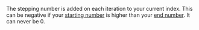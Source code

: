 The stepping number is added on each iteration to your current index. This can be negative if your
[starting number](from.md) is higher than your [end number](to.md). It can never be 0.

